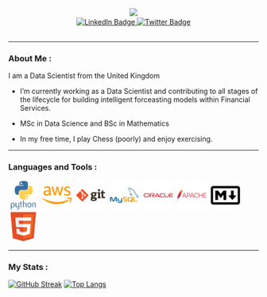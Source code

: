 <div id="header" align="center">
  <img src="https://media.giphy.com/media/ZVik7pBtu9dNS/giphy.gif" width="200"/>
  <div id="badges">
    <a href="https://www.linkedin.com/in/hazbuk/">
      <img src="https://img.shields.io/badge/LinkedIn-blue?style=for-the-badge&logo=linkedin&logoColor=white" alt="LinkedIn Badge"/>
    </a>
    <a href="https://twitter.com/HarrisBoyle6">
      <img src="https://img.shields.io/badge/Twitter-blue?style=for-the-badge&logo=twitter&logoColor=white" alt="Twitter Badge"/>
    </a>
  </div>

<img src="https://komarev.com/ghpvc/?username=HarrisBoyle&style=flat-square&color=blue" alt=""/>

</div>



---

### About Me :

I am a Data Scientist from the United Kingdom

- I’m currently working as a Data Scientist and contributing to all stages of the lifecycle for building intelligent forceasting models within Financial Services.

- MSc in Data Science and BSc in Mathematics

- In my free time, I play Chess (poorly) and enjoy exercising.



---

### Languages and Tools :

<div>

  <img src="https://github.com/devicons/devicon/blob/master/icons/python/python-original-wordmark.svg" title="Python"  alt="Python" width="60" height="60"/>&nbsp;
  <img src="https://github.com/devicons/devicon/blob/master/icons/amazonwebservices/amazonwebservices-plain-wordmark.svg" title="AWS" alt="AWS" width="60" height="60"/>&nbsp;
  <img src="https://github.com/devicons/devicon/blob/master/icons/git/git-original-wordmark.svg" title="Git" alt="Git" width="60" height="60"/>&nbsp;
  <img src="https://github.com/devicons/devicon/blob/master/icons/mysql/mysql-original-wordmark.svg" title="MySQL"  alt="MySQL" width="60" height="60"/>&nbsp;
  <img src="https://github.com/devicons/devicon/blob/master/icons/oracle/oracle-original.svg" title="Oracle"  alt="Oracle" width="60" height="60"/>&nbsp;
  <img src="https://github.com/devicons/devicon/blob/master/icons/apache/apache-original-wordmark.svg" title="Apache" alt="Apache" width="60" height="60"/>&nbsp;
  <img src="https://github.com/devicons/devicon/blob/master/icons/markdown/markdown-original.svg" title="Markdown" alt="Markdown" width="60" height="60"/>&nbsp;
  <img src="https://github.com/devicons/devicon/blob/master/icons/html5/html5-original.svg" title="HTML5" alt="HTML" width="60" height="60"/>
</div>


---

### My Stats :

[![GitHub Streak](http://github-readme-streak-stats.herokuapp.com?user=HarrisBoyle&theme=dark&background=000000)](https://git.io/streak-stats)
[![Top Langs](https://github-readme-stats.vercel.app/api/top-langs/?username=HarrisBoyle&layout=compact&theme=vision-friendly-dark)](https://github.com/anuraghazra/github-readme-stats)


